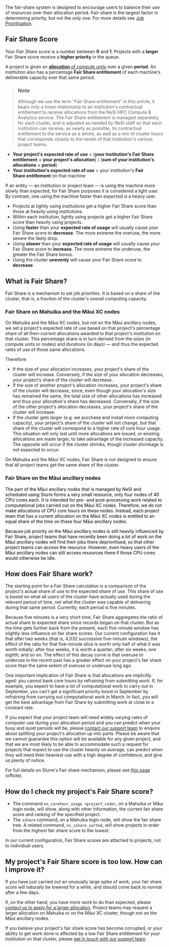 The fair-share system is designed to encourage users to balance their
use of resources over their allocation period. Fair-share is the largest
factor in determining priority, but not the only one. For more details
see [Job
Prioritisation](https://support.nesi.org.nz/hc/en-gb/articles/360000201636/).

## Fair Share Score

Your *Fair Share score* is a number between **0** and **1**. Projects
with a **larger** Fair Share score receive a **higher priority** in the
queue.

A project is given an [**allocation** of compute
units](https://support.nesi.org.nz/hc/en-gb/articles/360001385735) over
a given **period**. An institution also has a percentage **Fair
Share entitlement** of each machine's deliverable capacity over that
same period.

> ### Note
>
> Although we use the term "Fair Share entitlement" in this article, it
> bears only a loose relationship to an institution's contractual
> entitlement to receive allocations from the NeSI HPC Compute &
> Analytics service. The Fair Share entitlement is managed separately
> for each cluster, and is adjusted as needed by NeSI staff so that each
> institution can receive, as nearly as possible, its contractual
> entitlement to the service as a whole, as well as a mix of cluster
> hours that corresponds closely to the needs of that institution's
> various project teams.

-   **Your project's expected rate of use** = (**your institution's Fair
    Share entitlement** × **your project's allocation**) / (**sum of
    your institution's allocations** × **period**)
-   **Your institution's expected rate of use** = your institution's
    **Fair Share entitlement** on that machine

If an entity — an institution or project team — is using the machine
more slowly than expected, for Fair Share purposes it is considered a
light user. By contrast, one using the machine faster than expected is a
heavy user.

-   Projects at lightly using institutions get a higher Fair Share score
    than those at heavily using institutions.
-   Within each institution, lightly using projects get a higher Fair
    Share score than heavily using projects.
-   Using **faster** than your **expected rate of usage** will usually
    cause your Fair Share score to **decrease**. The more extreme the
    overuse, the more severe the likely drop.
-   Using **slower** than your **expected rate of usage** will usually
    cause your Fair Share score to **increase**. The more extreme the
    underuse, the greater the Fair Share bonus.
-   Using the cluster **unevenly** will cause your Fair Share score to
    **decrease**.

## <span class="wysiwyg-color-black">What is Fair Share?</span>

<span class="wysiwyg-color-black">Fair Share is a mechanism to set job
priorities. It is based on a share of the cluster, that is, a fraction
of the cluster's overall computing capacity.</span>

### <span class="wysiwyg-color-black">Fair Share on Mahuika and the Māui XC nodes</span>

<span class="wysiwyg-color-black">On Mahuika and the Māui XC nodes, but
not on the Māui ancillary nodes, we set a project's expected rate of use
based on that project's percentage share of all then-current allocations
awarded to that project's institution on that cluster. This percentage
share is in turn derived from the sizes (in compute units or nodes) and
durations (in days) — and thus the expected rates of use of those same
allocations.</span>

<span class="wysiwyg-color-black">Therefore:</span>

-   <span class="wysiwyg-color-black">If the size of your allocation
    increases, your project's share of the cluster will increase.
    Conversely, if the size of your allocation decreases, your project's
    share of the cluster will decrease.</span>
-   <span class="wysiwyg-color-black">If the size of another project's
    allocation increases, your project's share of the cluster will
    decrease, since, even though your allocation's size has remained the
    same, the total size of other allocations has increased and thus
    your allocation's share has decreased. Conversely, if the size of
    the other project's allocation decreases, your project's share of
    the cluster will increase.</span>
-   <span class="wysiwyg-color-black">If the cluster gets larger (e.g.
    we purchase and install more computing capacity), your project's
    share of the cluster will not change, but that share of the cluster
    will correspond to a higher rate of core hour usage. This situation
    will only last until more allocations are issued, or existing
    allocations are made larger, to take advantage of the increased
    capacity. The opposite will occur if the cluster shrinks, though
    cluster shrinkage is not expected to occur.</span>

<span class="wysiwyg-color-black">On Mahuika and the Māui XC nodes, Fair
Share is not designed to ensure that all project teams get the same
share of the cluster.</span>

### <span class="wysiwyg-color-black">Fair Share on the Māui ancillary nodes</span>

<font color="#000000"> The part of the Māui ancillary nodes that is
managed by NeSI and scheduled using Slurm forms a very small resource,
only four nodes of 40 CPU cores each. It is intended for pre- and
post-processing work related to computational jobs carried out on the
Māui XC nodes. Therefore, we do not make allocations of CPU core hours
on these nodes. Instead, each project team that has a current allocation
on the Māui XC nodes is entitled to an equal share of the time on these
four Māui ancillary nodes. </font>

<font color="#000000"> Because job priority on the Māui ancillary nodes
is still heavily influenced by Fair Share, project teams that have
recently been doing a lot of work on the Māui ancillary nodes will find
their jobs there deprioritised, so that other project teams can access
the resource. However, even heavy users of the Māui ancillary nodes can
still access resources there if those CPU cores would otherwise be idle.
</font>

## <span class="wysiwyg-color-black">How does Fair Share work?</span>

<span class="wysiwyg-color-black">The starting point for a Fair Share
calculation is a comparison of the project's actual share of use to the
expected share of use. This share of use is based on what all users of
the cluster have actually used during the relevant period of time, not
what the cluster was capable of delivering during that same period.
Currently, each period is five minutes.</span>

<span class="wysiwyg-color-black">Because five minutes is a very short
time, Fair Share aggregates the ratio of actual share to expected share
since records began on that cluster. But as the time gets further back
from the present, each five-minute window has slightly less influence on
fair share scores. Our current configuration has it that after two weeks
(that is, 4,032 successive five-minute windows), the effect of the ratio
for that five-minute slice is worth only half of what it was worth
initially; after four weeks, it is worth a quarter; after six weeks, one
eighth; and so on. The effect of this decay curve is that overuse or
underuse in the recent past has a greater effect on your project's fair
share score than the same extent of overuse or underuse long ago.</span>

<span class="wysiwyg-color-black">One important implication of Fair
Share is that allocations are implicitly aged: you cannot bank core
hours by refraining from submitting work. If, for example, you expect to
have a lot of computational work to carry out in September, you can't
get a significant priority boost in September by refraining from
carrying out computational work in March. In fact, you will get the best
advantage from Fair Share by submitting work at close to a constant
rate.</span>

<span class="wysiwyg-color-black">If you expect that your project team
will need widely varying rates of computer use during your allocation
period and you can predict when your busy and quiet periods will be,
please [contact our support
team](https://support.nesi.org.nz/hc/en-gb/requests/new) to enquire
about splitting your project's allocation up into parts. Please be aware
that we cannot guarantee this option will be available for any given
project, and that we are most likely to be able to accommodate such a
request for projects that expect to use the cluster heavily on average,
can predict when they will need their heaviest use with a high degree of
confidence, and give us plenty of notice.</span>

For full details on Slurm's Fair share mechanism, please see [this
page](https://slurm.schedmd.com/priority_multifactor.html#fairshare)
(offsite).

## How do I check my project's Fair Share score?

-   The command `nn_corehour_usage <project_code>`, on a Mahuika or Māui
    login node, will show, along with other information, the current
    fair share score and ranking of the specified project.
-   The `sshare` command, on a Mahuika login node, will show the fair
    share tree. A related command, `nn_sshare_sorted`, will show
    projects in order from the highest fair share score to the lowest.

In our current configuration, Fair Share scores are attached to
projects, not to individual users.

## My project's Fair Share score is too low. How can I improve it?

If you have just carried out an unusually large spike of work, your fair
share score will naturally be lowered for a while, and should come back
to normal after a few days.

If, on the other hand, you have more work to do than expected, please
[contact us to apply for a larger
allocation](https://support.nesi.org.nz/hc/en-gb/requests/new). Project
teams may request a larger allocation on Mahuika or on the Māui XC
cluster, though not on the Māui ancillary nodes.

If you believe your project's fair share score has become corrupted, or
your ability to get work done is affected by a low Fair Share
entitlement for your institution on that cluster, please [get in touch
with our support
team](https://support.nesi.org.nz/hc/en-gb/requests/new).
